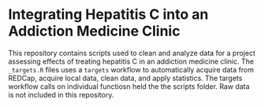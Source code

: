 # Integrating Hepatitis C into an Addiction Medicine Clinic
This repository contains scripts used to clean and analyze data for a project assessing effects of treating hepatitis C in an addiction medicine clinic. The `_targets.R` files uses a `targets` workflow to automatically acquire data from REDCap, acquire local data, clean data, and apply statistics. The targets workflow calls on individual functiosn held the the scripts folder. Raw data is not included in this repository.
